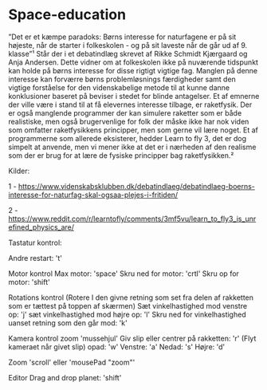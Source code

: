# Space-education

”Det er et kæmpe paradoks: Børns interesse for naturfagene er på sit højeste, når de starter i folkeskolen - og på sit laveste når de går ud af 9. klasse”¹  Står der i et debatindlæg skrevet af Rikke Schmidt Kjærgaard og Anja Andersen. Dette vidner om at folkeskolen ikke på nuværende tidspunkt kan holde på børns interesse for disse rigtigt vigtige fag. Manglen på denne interesse kan forværre børns problemløsnings færdigheder samt den vigtige forståelse for den videnskabelige metode til at kunne danne konklusioner baseret på beviser i stedet for blinde antagelser.
Et af emnerne der ville være i stand til at få elevernes interesse tilbage, er raketfysik. Der er også manglende programmer der kan simulere raketter som er både realistiske, men også brugervenlige for folk der måske ikke har nok viden som omfatter raketfysikkens principper, men som gerne vil lære noget. Et af programmerne som allerede eksisterer, hedder Learn to fly 3, det er dog simpelt at anvende, men vi mener ikke at det er i nærheden af den realisme som der er brug for at lære de fysiske principper bag raketfysikken.²

Kilder:

1 - https://www.videnskabsklubben.dk/debatindlaeg/debatindlaeg-boerns-interesse-for-naturfag-skal-ogsaa-plejes-i-fritiden/ 

2 - https://www.reddit.com/r/learntofly/comments/3mf5vu/learn_to_fly3_is_unrefined_physics_are/ 


Tastatur kontrol:

Andre
restart: 't'

Motor kontrol
Max motor: 'space'
Skru ned for motor: 'crtl'
Skru op for motor: 'shift'

Rotations kontrol (Rotere I den givne retning som set fra delen af rakketten som er tættest på toppen af skærmen)
Sæt vinkelhastighed mod venstre op: 'j'
sæt vinkelhastighed mod højre op: 'l'
Skru ned for vinkelhastighed uanset retning som den går mod: 'k'

Kamera kontrol
zoom 'mussehjul'
Giv slip eller centrer på rakketten: 'r'
(Flyt kameraet når givet slip)
opad: 'w'
Venstre: 'a'
Nedad: 's'
Højre: 'd'

Zoom 'scroll' eller 'mousePad "zoom"'

Editor
Drag and drop planet: 'shift'